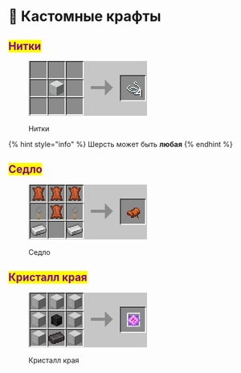# 🔧 Кастомные крафты

## <mark style="color:purple;">Нитки</mark>

<figure><img src="../.gitbook/assets/image (3) (3).png" alt=""><figcaption><p>Нитки</p></figcaption></figure>

{% hint style="info" %}
Шерсть может быть **любая**
{% endhint %}

## <mark style="color:purple;">Седло</mark>

<figure><img src="../.gitbook/assets/image (1).png" alt=""><figcaption><p>Седло</p></figcaption></figure>

## <mark style="color:purple;">Кристалл края</mark>

<figure><img src="../.gitbook/assets/image (9).png" alt=""><figcaption><p>Кристалл края</p></figcaption></figure>
